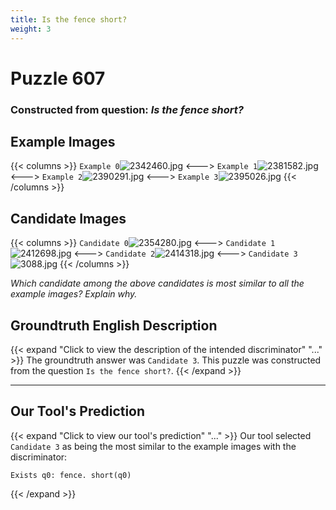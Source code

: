 ```yaml
---
title: Is the fence short?
weight: 3
---
```


# Puzzle 607
### Constructed from question: _Is the fence short?_


## Example Images
{{< columns >}}
`Example 0`![2342460.jpg](/gqa_images/2342460.jpg)
<--->
`Example 1`![2381582.jpg](/gqa_images/2381582.jpg)
<--->
`Example 2`![2390291.jpg](/gqa_images/2390291.jpg)
<--->
`Example 3`![2395026.jpg](/gqa_images/2395026.jpg)
{{< /columns >}}

## Candidate Images
{{< columns >}}
`Candidate 0`![2354280.jpg](/gqa_images/2354280.jpg)
<--->
`Candidate 1`![2412698.jpg](/gqa_images/2412698.jpg)
<--->
`Candidate 2`![2414318.jpg](/gqa_images/2414318.jpg)
<--->
`Candidate 3`![3088.jpg](/gqa_images/3088.jpg)
{{< /columns >}}

*Which candidate among the above candidates is most similar to all the example images? Explain why.*

## Groundtruth English Description

{{< expand "Click to view the description of the intended discriminator" "..." >}}
The groundtruth answer was `Candidate 3`. This puzzle was constructed from the question `Is the fence short?`.
{{< /expand >}}

---

## Our Tool's Prediction

{{< expand "Click to view our tool's prediction" "..." >}}
Our tool selected `Candidate 3` as being the most similar to the example images with the discriminator:
```plaintext
Exists q0: fence. short(q0)
```
{{< /expand >}}
